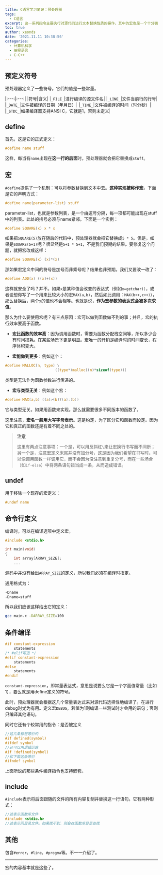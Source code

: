 ```yaml
---
title: C语言学习笔记：预处理器
tags:
  - C语言
excerpt: 这一系列指令主要执行对源代码进行文本替换性质的操作，其中的宏也是一个十分强大和重要的工具。
toc: true
author: xeonds
date: '2021.11.11 10:38:56'
categories:
  - 计算机科学
  - 编程语言
  - C·C++
---
```


## 预定义符号

预处理器定义了一些符号，它们的值是一些常量。

|:---:|:---:|
|符号|含义|
|`_FILE_`|进行编译的源文件名|
|`_LINE_`|文件当前行的行号|
|`_DATE_`|文件被编译的日期（年月日）|
|`_TIME_`|文件被编译的时间（时分秒）|
|`_STDC_`|如果编译器支持ANSI C，它就是1，否则未定义|

## define

首先，这是它的正式定义：

```c
#define name stuff
```

这样，每当有`name`出现在**这一行的后面**时，预处理器就会把它替换成`stuff`。

## 宏

`#define`提供了一个机制：可以将参数替换到文本中去。**这种实现被称作宏**。下面是它的声明方式：

```c
#define name(parameter-list) stuff
```

parameter-list，也就是参数列表，是一个由逗号分隔，每一项都可能出现在stuff中的列表。此处的括号必须与name紧邻。下面是一个实例：

```c
#define SQUARE(x) x * x
```

如果把`SQUARE(5)`放在随后的代码中，预处理器就会把它替换成`5 * 5`。但是，如果是`SQUARE(5+1)`呢？很显然是`5+1 * 5+1`，不是我们预期的结果。要修复这个问题，就把宏改成这样：

```c
#define SQUARE(x) (x)*(x)
```

那如果宏定义中间的符号是加号而非乘号呢？结果也非预期。我们又要改一改了：

```c
#define ADD(x) ((x)+(x))
```

这样就安全了吗？并不。如果`x`是某种值会改变的表达式（例如`x=getchar()`，或者设想你写了一个用来比较大小的宏`MAX(a,b)`，然后如此调用：`MAX(b++,c++)`），那么替换后，两个`x`的值也不会相等。也就是说，**作为宏参数的表达式会被多次求值**。

那么为什么要使用宏呢？有三点原因：宏可以做到函数做不到的事；并且，宏的执行效率要高于函数。

* **宏比函数的效率高**：因为调用函数时，需要为函数分配栈空间等，所以多少会有时间损耗。在某些场景下更是明显。宏唯一的开销是编译时的时间变长，程序体积变大。

* **宏能做到更多**：例如这个：

```c
#define MALLOC(n, type) \
                       ((type*)malloc((n)*sizeof(type)))
```

类型是无法作为函数参数进行传递的。

* **宏与类型无关**：例如这个宏：

```c
#define MAX(a,b) ((a)>(b)?(a):(b))
```

它与类型无关。如果用函数来实现，那么就需要很多不同版本的函数了。

这里注意，**宏名一般用大写字母表示**。这是约定，为了区分它和函数而设定。因为它和真正的函数还是有着不同之处的。

>**注意**
>
>这里有两点注意事项：一个是，可以用反斜杠`\`来让宏换行书写而不间断；另一个是，注意宏定义末尾并没有加分号，这是因为我们希望在书写时，可以像调用函数一样调用它，而不会因为没注意到重复分号，而在一些场合（如`if-else`）中将两条语句错当成一条，从而造成错误。

## undef

用于移除一个现存的宏定义：

```c
#undef name
```

## 命令行定义

编译时，可以在编译选项中定义宏。

```c
#include <stdio.h>

int main(void)
{
    int array[ARRAY_SIZE];
    ...
```

源码中并没有给出`ARRAY_SIZE`的定义，所以我们必须在编译时指定。

通用格式为：

```bash
-Dname
-Dname=stuff
```

所以我们应该这样给出它的定义：

```bash
gcc main.c -DARRAY_SIZE=100
```

## 条件编译

```c
#if constant-expression
    statements
/* #elif可选 */
#elif constant-expression
    statements
#else
    statements
#endif
```

`constant-expression`，即常量表达式，意思是说要么它是一个字面值常量（比如1），要么就是用define定义的符号。

此时，预处理器就会根据这几个常量表达式来对源代码选择性地编译了。在进行debug时尤为有用。定义宏`DEBUG`，若值为1则编译一些测试时才会用的语句；否则只编译其他语句。

同时它还有个较常用的指令：是否被定义

```c
//这几条都是等价的
#if defined(symbol)
#ifdef symbol
//还可以用逻辑运算
#if !defined(symbol)
//和下面这条等价
#ifndef symbol
```

上面所说的那些条件编译指令也支持嵌套。

## include

`#include`表示将后面跟随的文件的所有内容复制并替换这一行语句。它有两种形式：

```c
//这表示函数库文件
#include <stdio.h>
//这表示同目录文件。如果找不到，则会在函数库目录查找
```

## 其他

包含`#error`，`#line`，`#progma`等。不一一介绍了。

---

宏的内容基本就是这些了。
